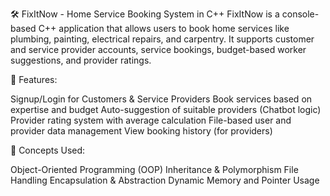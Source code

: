 🛠️ FixItNow - Home Service Booking System in C++
FixItNow is a console-based C++ application that allows users to book home services like plumbing, painting, electrical repairs, and carpentry. It supports customer and service provider accounts, service bookings, budget-based worker suggestions, and provider ratings.

🔑 Features:

Signup/Login for Customers & Service Providers
Book services based on expertise and budget
Auto-suggestion of suitable providers (Chatbot logic)
Provider rating system with average calculation
File-based user and provider data management
View booking history (for providers)

🧠 Concepts Used:

Object-Oriented Programming (OOP)
Inheritance & Polymorphism
File Handling
Encapsulation & Abstraction
Dynamic Memory and Pointer Usage
